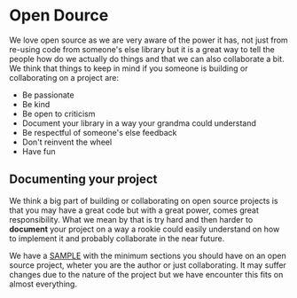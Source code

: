 # Open Dource

We love open source as we are very aware of the power it has, not just from re-using code from someone's else library but it is a great way to tell the people how do we actually do things and that we can also collaborate a bit. We think that things to keep in mind if you someone is building or collaborating on a project are:

* Be passionate
* Be kind
* Be open to criticism
* Document your library in a way your grandma could understand
* Be respectful of someone's else feedback
* Don't reinvent the wheel
* Have fun

## Documenting your project

We think a big part of building or collaborating on open source projects is that you may have a great code but with a great power, comes great responsibility. What we mean by that is try hard and then harder to **document** your project on a way a rookie could easily understand on how to implement it and probably collaborate in the near future.

We have a [SAMPLE](https://github.com/IcaliaLabs/icalia_guides/blob/master/open_source/SAMPLE.md) with the minimum sections you should have on an open source project, wheter you are the author or just collaborating. It may suffer changes due to the nature of the project but we have encounter this fits on almost everything.